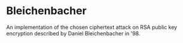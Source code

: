 # Bleichenbacher
An implementation of the chosen ciphertext attack on RSA public key encryption described by Daniel Bleichenbacher in '98.
